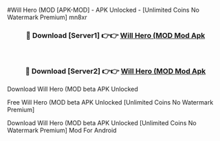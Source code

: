 #Will Hero (MOD [APK-MOD] - APK Unlocked - [Unlimited Coins No Watermark Premium] mn8xr



<div align="center">

<h3>🔴 Download [Server1] 👉👉 <a href="https://momento.my/?title=Will_Hero_(MOD">Will Hero (MOD Mod Apk</a></h3><br>

<h3>🔴 Download [Server2] 👉👉 <a href="https://momento.my/?title=Will_Hero_(MOD">Will Hero (MOD Mod Apk</a></h3>
</div>



Download Will Hero (MOD beta APK Unlocked

Free Will Hero (MOD beta APK Unlocked [Unlimited Coins No Watermark Premium]

Download Will Hero (MOD beta APK Unlocked [Unlimited Coins No Watermark Premium] Mod For Android
